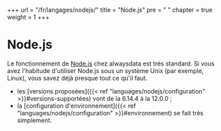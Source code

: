 +++
url = "/fr/langages/nodejs/"
title = "Node.js"
pre = "<i class='fab fa-node-js'></i>&nbsp;"
chapter = true
weight = 1
+++

# Node.js

Le fonctionnement de [Node.js](https://nodejs.org/) chez alwaysdata est très standard. Si vous avez l'habitude d'utiliser Node.js sous un système Unix (par exemple, Linux), vous savez déjà presque tout ce qu'il faut.

* les [versions proposées]({{< ref "languages/nodejs/configuration" >}}#versions-supportées) vont de la 6.14.4 à la 12.0.0 ;
* la [configuration d'environnement]({{< ref "languages/nodejs/configuration" >}}#environnement) se fait très simplement.
